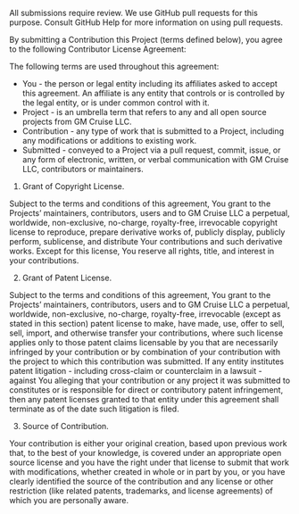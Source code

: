 All submissions require review. We use GitHub pull requests for this purpose. Consult GitHub Help for more information on using pull requests.

By submitting a Contribution this Project (terms defined below), you agree to the following Contributor License Agreement:

The following terms are used throughout this agreement:
* You - the person or legal entity including its affiliates asked to accept this agreement. An affiliate is any entity that controls or is controlled by the legal entity, or is under common control with it.
* Project - is an umbrella term that refers to any and all open source projects from GM Cruise LLC.
* Contribution - any type of work that is submitted to a Project, including any modifications or additions to existing work.
* Submitted - conveyed to a Project via a pull request, commit, issue, or any form of electronic, written, or verbal communication with GM Cruise LLC, contributors or maintainers.

1. Grant of Copyright License.

Subject to the terms and conditions of this agreement, You grant to the Projects’ maintainers, contributors, users and to GM Cruise LLC a perpetual, worldwide, non-exclusive, no-charge, royalty-free, irrevocable copyright license to reproduce, prepare derivative works of, publicly display, publicly perform, sublicense, and distribute Your contributions and such derivative works. Except for this license, You reserve all rights, title, and interest in your contributions.

2. Grant of Patent License.

Subject to the terms and conditions of this agreement, You grant to the Projects’ maintainers, contributors, users and to GM Cruise LLC a perpetual, worldwide, non-exclusive, no-charge, royalty-free, irrevocable (except as stated in this section) patent license to make, have made, use, offer to sell, sell, import, and otherwise transfer your contributions, where such license applies only to those patent claims licensable by you that are necessarily infringed by your contribution or by combination of your contribution with the project to which this contribution was submitted.
If any entity institutes patent litigation - including cross-claim or counterclaim in a lawsuit - against You alleging that your contribution or any project it was submitted to constitutes or is responsible for direct or contributory patent infringement, then any patent licenses granted to that entity under this agreement shall terminate as of the date such litigation is filed.

3. Source of Contribution.

Your contribution is either your original creation, based upon previous work that, to the best of your knowledge, is covered under an appropriate open source license and you have the right under that license to submit that work with modifications, whether created in whole or in part by you, or you have clearly identified the source of the contribution and any license or other restriction (like related patents, trademarks, and license agreements) of which you are personally aware.
